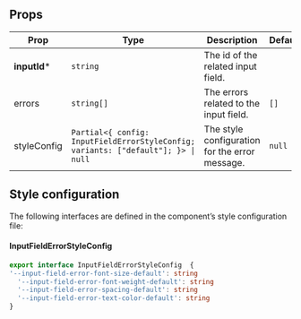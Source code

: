 <!-- This file is automatically generated, do not edit manually. -->

## Props

| Prop | Type | Description | Default |
| ---- | ---- | ----------- | ------- |
| **inputId*** | `string` | The id of the related input field. |  |
| errors | `string[]` | The errors related to the input field. | `[]` |
| styleConfig | `Partial<{ config: InputFieldErrorStyleConfig; variants: ["default"]; }> \| null` | The style configuration for the error message. | `null` |

## Style configuration

The following interfaces are defined in the component’s style configuration file:

#### InputFieldErrorStyleConfig

```ts
export interface InputFieldErrorStyleConfig  {
'--input-field-error-font-size-default': string
  '--input-field-error-font-weight-default': string
  '--input-field-error-spacing-default': string
  '--input-field-error-text-color-default': string
}
```

